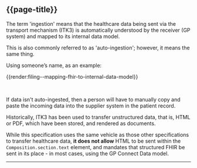 ## {{page-title}}

The term 'ingestion' means that the healthcare data being sent via the transport mechanism (ITK3) is automatically understood by the receiver (GP system) and mapped to its internal data model.​

This is also commonly referred to as 'auto-ingestion'; however, it means the same thing.

Using someone’s name, as an example:​

{{render:filing--mapping-fhir-to-internal-data-model}}

<br />

If data isn't auto-ingested, then a person will have to manually copy and paste the incoming data into the supplier system in the patient record.

Historically, ITK3 has been used to transfer unstructured data, that is, HTML or PDF, which have been stored, and rendered as documents.

While this specification uses the same vehicle as those other specifications to transfer healthcare data, <b>it does not allow</b> HTML to be sent within the `Composition.section.text` element, and mandates that structured FHIR be sent in its place - in most cases, using the GP Connect Data model.​

---

